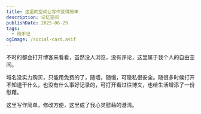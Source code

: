 ```yaml
---
title: 这里的空间让写作变得简单
description: 记忆空间
publishDate: 2025-06-29
tags:
  - 随手记
ogImage: /social-card.avif
---
```

不时的都会打开博客来看看，虽然没人浏览，没有评论，这里属于我个人的自由空间。

域名没实力购买，只能用免费的了，随墙，随慢，可隐私很安全。随很多时候打开不知道干什么，也没有什么事好记录的，可打开看过往博文，也给生活增添了一份慰藉。

这里写作简单，修改方便，这里成了我心灵慰藉的港湾。
